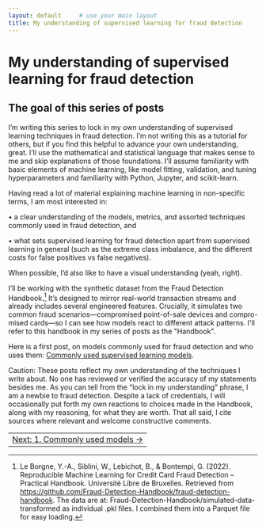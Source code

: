```yaml
---
layout: default     # use your main layout
title: My understanding of supervised learning for fraud detection         # page title
---
```


# My understanding of supervised learning for fraud detection 

## The goal of this series of posts

I’m writing this series to lock in my own understanding of supervised learning techniques in fraud detection. I’m not writing this as a tutorial for others, but if you find this helpful to advance your own understanding, great. I’ll use the mathematical and statistical language that makes sense to me and skip explanations of those foundations.  I’ll assume familiarity with basic elements of machine learning, like model fitting, validation, and tuning hyperparameters and familiarity with Python, Jupyter, and scikit-learn.

Having read a lot of material explaining machine learning in non-specific terms, I am most interested in:

•	a clear understanding of the models, metrics, and assorted techniques commonly used in fraud detection, and

•	what sets supervised learning for fraud detection apart from supervised learning in general (such as the extreme class imbalance, and the different costs for false positives vs false negatives).

When possible, I’d also like to have a visual understanding (yeah, right).  

I’ll be working with the synthetic dataset from the Fraud Detection Handbook.[^1] It’s designed to mirror real-world transaction streams and already includes several engineered features. Crucially, it simulates two common fraud scenarios—compromised point-of-sale devices and compro-mised cards—so I can see how models react to different attack patterns. I'll refer to this handbook in my series of posts as the "Handbook".

Here is a first post, on models commonly used for fraud detection and who uses them: [Commonly used supervised learning models](1-commonly-used-models.md).

Caution: These posts reflect my own understanding of the techniques I write about. No one has reviewed or verified the accuracy of my statements besides me. As you can tell from the “lock in my understanding” phrase, I am a newbie to fraud detection. Despite a lack of credentials, I will occasionally put forth my own reactions to choices made in the Handbook, along with my reasoning, for what they are worth. That all said, I cite sources where relevant and welcome constructive comments.

[^1]: Le Borgne, Y.-A., Siblini, W., Lebichot, B., & Bontempi, G. (2022). Reproducible Machine Learning for Credit Card Fraud Detection – Practical Handbook. Université Libre de Bruxelles. Retrieved from https://github.com/Fraud-Detection-Handbook/fraud-detection-handbook. The data are at: Fraud-Detection-Handbook/simulated-data-transformed as individual .pkl files.  I combined them into a Parquet file for easy loading. 


<table width="100%">
  <tr>
    <td align="right">
      <a href="(1-commonly-used-models.md)">Next: 1. Commonly used models →</a>
    </td>
  </tr>
</table>
